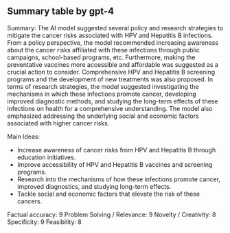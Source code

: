 ## Summary table by gpt-4
Summary: 
The AI model suggested several policy and research strategies to mitigate the cancer risks associated with HPV and Hepatitis B infections. From a policy perspective, the model recommended increasing awareness about the cancer risks affiliated with these infections through public campaigns, school-based programs, etc. Furthermore, making the preventative vaccines more accessible and affordable was suggested as a crucial action to consider. Comprehensive HPV and Hepatitis B screening programs and the development of new treatments was also proposed. In terms of research strategies, the model suggested investigating the mechanisms in which these infections promote cancer, developing improved diagnostic methods, and studying the long-term effects of these infections on health for a comprehensive understanding. The model also emphasized addressing the underlying social and economic factors associated with higher cancer risks.

Main Ideas: 
- Increase awareness of cancer risks from HPV and Hepatitis B through education initiatives.
- Improve accessibility of HPV and Hepatitis B vaccines and screening programs.
- Research into the mechanisms of how these infections promote cancer, improved diagnostics, and studying long-term effects.
- Tackle social and economic factors that elevate the risk of these cancers. 

Factual accuracy: 9
Problem Solving / Relevance: 9
Novelty / Creativity: 8
Specificity: 9
Feasibility: 8
